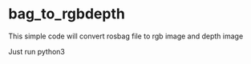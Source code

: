# bag_to_rgbdepth
This simple code will convert rosbag file to rgb image and depth image


Just run 
python3 

